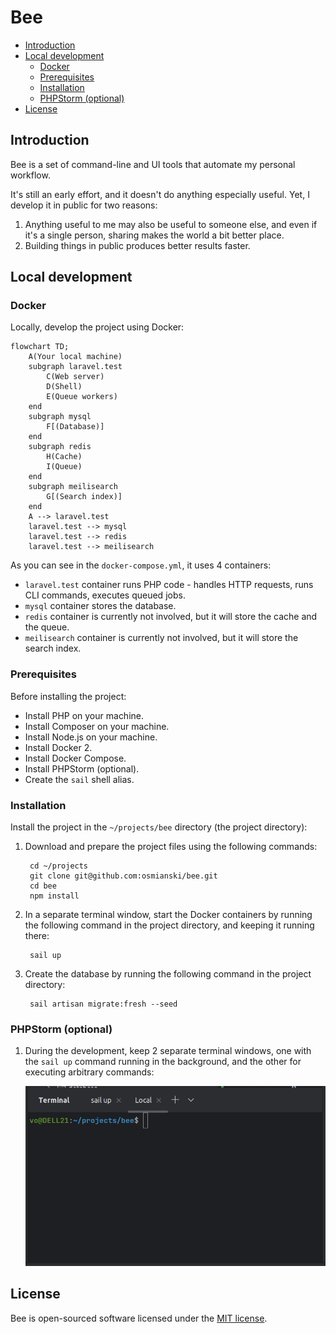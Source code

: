 # Bee

* [Introduction](#introduction)
* [Local development](#local-development)
    * [Docker](#docker) 
    * [Prerequisites](#prerequisites)
    * [Installation](#installation)
    * [PHPStorm (optional)](#phpstorm--optional-)
* [License](#license)
 
## Introduction

Bee is a set of command-line and UI tools that automate my personal workflow.

It's still an early effort, and it doesn't do anything especially useful. Yet, I develop it in public for two reasons:

1. Anything useful to me may also be useful to someone else, and even if it's a single person, sharing makes the world a bit better place.
2. Building things in public produces better results faster.

## Local development

### Docker

Locally, develop the project using Docker:

```mermaid
flowchart TD;
    A(Your local machine)
    subgraph laravel.test
        C(Web server)
        D(Shell)
        E(Queue workers)
    end
    subgraph mysql
        F[(Database)]      
    end
    subgraph redis
        H(Cache)
        I(Queue)
    end
    subgraph meilisearch
        G[(Search index)]      
    end
    A --> laravel.test
    laravel.test --> mysql
    laravel.test --> redis
    laravel.test --> meilisearch
```

As you can see in the `docker-compose.yml`, it uses 4 containers:

* `laravel.test` container runs PHP code - handles HTTP requests, runs CLI commands, executes queued jobs.
* `mysql` container stores the database.
* `redis` container is currently not involved, but it will store the cache and the queue.
* `meilisearch` container is currently not involved, but it will store the search index.

### Prerequisites

Before installing the project:

* Install PHP on your machine.
* Install Composer on your machine.
* Install Node.js on your machine.
* Install Docker 2.
* Install Docker Compose.
* Install PHPStorm (optional).
* Create the `sail` shell alias.

### Installation

Install the project in the `~/projects/bee` directory (the project directory):

1. Download and prepare the project files using the following commands:
 
        cd ~/projects
        git clone git@github.com:osmianski/bee.git
        cd bee
        npm install

2. In a separate terminal window, start the Docker containers by running the following command in the project directory, and keeping it running there:

        sail up

3. Create the database by running the following command in the project directory:

        sail artisan migrate:fresh --seed

### PHPStorm (optional)

1. During the development, keep 2 separate terminal windows, one with the `sail up` command running in the background, and the other for executing arbitrary commands:

    ![PHPStorm terminal windows](doc/phpstorm-terminal-windows.png)

## License

Bee is open-sourced software licensed under the [MIT license](https://github.com/osmianski/bee/blob/HEAD/LICENSE.md).
